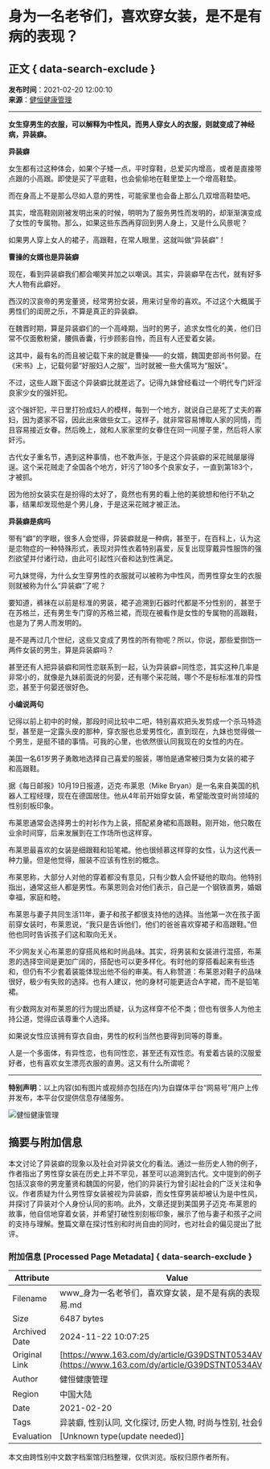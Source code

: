 # 身为一名老爷们，喜欢穿女装，是不是有病的表现？

## 正文 { data-search-exclude }


**发布时间**：2021-02-20 12:00:10  
**来源**：[健恒健康管理](https://www.163.com/dy/media/T1573221114710.html)  

---

**女生穿男生的衣服，可以解释为中性风，而男人穿女人的衣服，则就变成了神经病，异装癖。**

**异装癖**

女生都有过这种体会，如果个子矮一点，平时穿鞋，总爱买内增高，或者是直接带点跟的小高跟。即使是买了平底鞋，也会偷偷地在鞋里垫上一个增高鞋垫。

而在身高上不是那么尽如人意的男性，可能家里也会备上那么几双增高鞋垫吧。

其实，增高鞋刚刚被发明出来的时候，明明为了服务男性而发明的，却渐渐演变成了女性的专属物。那么，如果这些东西再穿回到男人身上，又是什么风景呢？

如果男人穿上女人的裙子，高跟鞋，在常人眼里，这就叫做“异装癖”！

**曹操的女婿也是异装癖**

现在，看到异装癖我们都会嘲笑并加之以嘲讽。其实，异装癖早在古代，就有好多大人物有此癖好。

西汉的汉哀帝的男宠董贤，经常男扮女装，用来讨皇帝的喜欢。不过这个大概属于男性们的闺房之乐，不算是真正的异装癖。

在魏晋时期，算是异装癖们的一个高峰期，当时的男子，追求女性化的美，他们日常不仅面敷粉黛，腰佩香囊，行步顾影自怜，而且有人还爱着女装。

这其中，最有名的而且被记载下来的就是曹操——的女婿，魏国吏部尚书何晏。在《宋书》上，记载何晏“好服妇人之服”，当时就被一些大儒骂为“服妖”。

不过，这些人跟下面这个异装癖比就差远了。记得九妹曾经看过一个明代专门奸淫良家少女的强奸犯。

这个强奸犯，平日里打扮成妇人的模样，每到一个地方，就说自己是死了丈夫的寡妇，因为婆家不容，因此出来做些女工。这样子，就非常容易博取人家的同情，而且容易接近女眷。然后晚上，就和人家家里的女眷住在同一间屋子里，然后将人家奸污。

古代女子重名节，遇到这种事情，也不敢声张，于是这个异装癖的采花贼屡屡得逞。这个采花贼走了全国各个地方，奸污了180多个良家女子，一直到第183个，才被抓。

因为他扮女装实在是扮得的太好了，竟然也有男的看上他的美貌想和他行不轨之事，结果却发现他是个男儿身，于是这采花贼才被正法。

**异装癖是病吗**

带有“癖”的字眼，很多人会觉得，异装癖就是一种病，甚至于，在百科上，认为这是恋物症的一种特殊形式，表现对异性衣着特别喜爱，反复出现穿戴异性服饰的强烈欲望并付诸行动，由此可引起性兴奋和达到性满足。

可九妹觉得，为什么女生穿男性的衣服就可以被称为中性风，而男性穿女生的衣服则就被称为什么“异装癖”了呢？

要知道，裤袜在以前是标准的男装，裙子追溯到石器时代都是不分性别的，甚至于在苏格兰，还有男生专门穿的苏格兰裙，而现在被看作是女性的专属物的高跟鞋，也是为了男人而发明的。

是不是再过几个世纪，这些又变成了男性的所有物呢？所以，你说，那些爱捯饬一两件女装的男生，算是异装癖吗？

甚至还有人把异装癖和同性恋联系到一起，认为异装癖=同性恋，其实这种几率是非常小的，就像是九妹前面说的何晏，还有哪个采花贼，哪个不是标标准准的异性恋，甚至于何晏还很好色。

**小编说两句**

记得以前上初中的时候，那段时间比较中二吧，特别喜欢把头发剪成一个杀马特造型，甚至是一定露头皮的那种，穿衣服也总爱男性化，直到现在，九妹也觉得做一个男生，是挺不错的事情。可我的心里，也依然很认同我现在的女性的内在。

美国一名61岁男子勇敢地选择自己喜爱的服装，哪怕是通常被归类为女装的裙子和高跟鞋。

据《每日邮报》10月19日报道，迈克·布莱恩（Mike Bryan）是一名来自美国的机器人工程经理，现在在德国居住。他从4年前开始穿女装，希望能改变时尚领域的性别刻板印象。

布莱恩通常会选择男士的衬衫作为上装，搭配紧身裙和高跟鞋。刚开始，他只敢在业余时间穿，后来发展到在工作场所也这样穿。

布莱恩最喜欢的女装是细跟鞋和铅笔裙。他也很倾慕这样穿的女性，认为这代表一种力量。但是他觉得，服装不应该有性别的概念。

布莱恩称，大部分人对他的穿着都没有意见，只有少数人会怀疑他的取向。他特别指出，通常这些人都是男性。布莱恩则会对他们表示，自己是一个钢铁直男，婚姻幸福，家庭和睦。

布莱恩与妻子共同生活11年，妻子和孩子都很支持他的选择。当他第一次在孩子面前穿女装时，布莱恩说，“我只是告诉他们，他们的爸爸喜欢穿裙子和高跟鞋。”但他也同时告诉孩子们这和取向无关。

不少网友关心布莱恩的穿搭风格和时尚品味。其实，将男装和女装进行混搭，布莱恩的选择空间是更加广阔的，搭配也可以更多样化。有时他的穿搭看起来有些违和，但仍有不少套着装能体现出他不俗的审美。有人称赞道：布莱恩对鞋子的品味很好，极少有失败的选择。也有人建议，他的身材可能更适合A字裙，而不是铅笔裙。

有少数网友对布莱恩的行为提出质疑，认为这样穿不伦不类；但也有很多人为他主持公道，觉得应该尊重个人选择。

如果说女性应该拥有穿衣自由，男性的权利当然也要得到同等的尊重。

人是一个多面体，有异性恋，也有同性恋，甚至还有双性恋。有爱着古装的汉服爱好者，也有喜欢女生漂亮衣服的直男。这又有什么所谓呢？

---

**特别声明**：以上内容(如有图片或视频亦包括在内)为自媒体平台“网易号”用户上传并发布，本平台仅提供信息存储服务。

![健恒健康管理](https://nimg.ws.126.net/?url=http://dingyue.ws.126.net/2020/0806/ce7b6029j00qemgzx0003c0004g004gc.jpg&thumbnail=160y160&quality=80&type=jpg)

## 摘要与附加信息

<!-- tcd_abstract -->
本文讨论了异装癖的现象以及社会对异装文化的看法。通过一些历史人物的例子，作者指出了男性穿女装在历史上并不罕见，甚至可以追溯到古代。文中提到的例子包括汉哀帝的男宠董贤和魏国的何晏，他们的异装行为曾引起社会的广泛关注和争议。作者质疑为什么男性穿女装被视为异装癖，而女性穿男装却被认为是中性风，并探讨了异装对个人身份认同的影响。此外，文章还提到美国男子迈克·布莱恩的故事，他自信地穿着女装，并希望打破性别刻板印象，展示了他与妻子和孩子之间的支持与理解。整篇文章在探讨性别和时尚自由的同时，也对社会的偏见提出了批评。
<!-- tcd_abstract_end -->

### 附加信息 [Processed Page Metadata] { data-search-exclude }

| Attribute       | Value                                  |
|-----------------|----------------------------------------|
| Filename        | www_身为一名老爷们，喜欢穿女装，是不是有病的表现？_-_网易.md                             |
| Size            | 6487 bytes                           |
| Archived Date   | 2024-11-22 10:07:25                             |
| Original Link   | [https://www.163.com/dy/article/G39DSTNT0534AV29.html](https://www.163.com/dy/article/G39DSTNT0534AV29.html)                       |
| Author          | 健恒健康管理                               |
| Region          | 中国大陆                               |
| Date            | 2021-02-20                                 |
| Tags            | 异装癖, 性别认同, 文化探讨, 历史人物, 时尚与性别, 社会偏见                                 |
| Evaluation            | [Unknown type(update needed)]                                 |
<!-- tcd_table_end -->

本文由跨性别中文数字档案馆归档整理，仅供浏览。版权归原作者所有。
